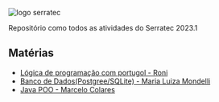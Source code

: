 

![logo serratec](https://media.discordapp.net/attachments/929069726372597815/1083182903707586710/image.png)

<p align="">Repositório como todos as atividades do Serratec 2023.1</p>

<h2> Matérias </h2>
<ul>
<li> <a href="https://github.com/Arawns1/Serratec-2023.1/tree/main/Introdu%C3%A7%C3%A3o%20a%20Algoritmos%20com%20Portugol">Lógica de programação com portugol - Roni</a>
<li> <a href="https://github.com/Arawns1/Serratec-2023.1/tree/main/Banco%20de%20Dados"> Banco de Dados(Postgree/SQLite) - Maria Luiza Mondelli </a>
<li> <a href="https://github.com/Arawns1/Serratec-2023.1/tree/main/Java%20POO"> Java POO - Marcelo Colares </a>
</ul>
